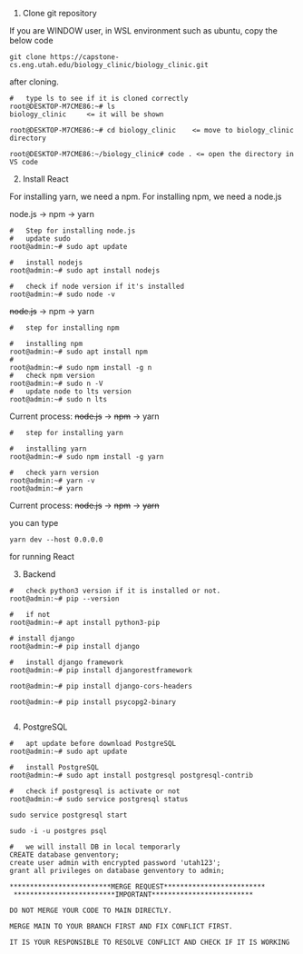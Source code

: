 1. Clone git repository

If you are WINDOW user, in WSL environment such as ubuntu, copy the below code

```console
git clone https://capstone-cs.eng.utah.edu/biology_clinic/biology_clinic.git
```

after cloning.

```console
#   type ls to see if it is cloned correctly
root@DESKTOP-M7CME86:~# ls
biology_clinic     <= it will be shown

root@DESKTOP-M7CME86:~# cd biology_clinic    <= move to biology_clinic directory

root@DESKTOP-M7CME86:~/biology_clinic# code . <= open the directory in VS code
```

2. Install React

For installing yarn, we need a npm. For installing npm, we need a node.js

node.js -> npm -> yarn

```console
#   Step for installing node.js
#   update sudo
root@admin:~# sudo apt update

#   install nodejs
root@admin:~# sudo apt install nodejs

#   check if node version if it's installed
root@admin:~# sudo node -v

```

~~node.js~~ -> npm -> yarn



```console
#   step for installing npm

#   installing npm
root@admin:~# sudo apt install npm
#   
root@admin:~# sudo npm install -g n
#   check npm version
root@admin:~# sudo n -V
#   update node to lts version
root@admin:~# sudo n lts

```

Current process: 
~~node.js~~ -> ~~npm~~ -> yarn

```console
#   step for installing yarn

#   installing yarn
root@admin:~# sudo npm install -g yarn

#   check yarn version
root@admin:~# yarn -v
root@admin:~# yarn

```

Current process: 
~~node.js~~ -> ~~npm~~ -> ~~yarn~~

you can type 

```console
yarn dev --host 0.0.0.0 
```
for running React

3. Backend

```console
#   check python3 version if it is installed or not.
root@admin:~# pip --version

#   if not
root@admin:~# apt install python3-pip

# install django
root@admin:~# pip install django

#   install django framework
root@admin:~# pip install djangorestframework

root@admin:~# pip install django-cors-headers

root@admin:~# pip install psycopg2-binary


```


4. PostgreSQL

```console
#   apt update before download PostgreSQL
root@admin:~# sudo apt update

#   install PostgreSQL
root@admin:~# sudo apt install postgresql postgresql-contrib

#   check if postgresql is activate or not
root@admin:~# sudo service postgresql status

sudo service postgresql start

sudo -i -u postgres psql

#   we will install DB in local temporarly
CREATE database genventory;
create user admin with encrypted password 'utah123';
grant all privileges on database genventory to admin;
```


```
*************************MERGE REQUEST*************************
 *************************IMPORTANT*************************

DO NOT MERGE YOUR CODE TO MAIN DIRECTLY.

MERGE MAIN TO YOUR BRANCH FIRST AND FIX CONFLICT FIRST.

IT IS YOUR RESPONSIBLE TO RESOLVE CONFLICT AND CHECK IF IT IS WORKING

```
